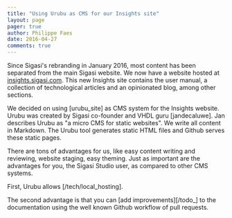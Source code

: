 ```yaml
---
title: "Using Urubu as CMS for our Insights site"
layout: page 
pager: true
author: Philippe Faes
date: 2016-04-27
comments: true
---
```


Since Sigasi's rebranding in January 2016, most content has been separated from the main Sigasi website. We now have a website hosted at
[insights.sigasi.com](http://insights.sigasi.com). This new Insights site contains the user manual, a collection of technological 
articles and an opinionated blog, among other sections. 

We decided on using [urubu_site] as CMS system for the Insights website. Urubu was created by Sigasi co-founder and VHDL guru [jandecaluwe]. 
Jan describes Urubu as "a micro CMS for static websites". We write all content in Markdown. The Urubu tool generates static HTML files and 
Github serves these static pages.

There are tons of advantages for us, like easy content writing and reviewing, website staging, easy theming. Just as important are the advantages
for you, the Sigasi Studio user, as compared to other CMS systems. 

First, Urubu allows [/tech/local_hosting].

The second advantage is that you can [add improvements][/todo_] to the documentation using the well known Github workflow of pull requests. 


